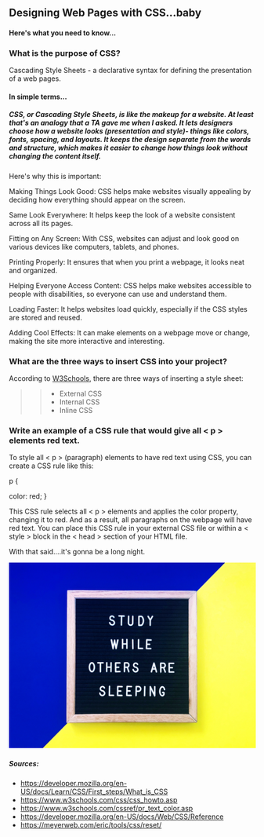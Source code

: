 ## Designing Web Pages with CSS...baby

#### Here's what you need to know...

### What is the purpose of CSS?

Cascading Style Sheets - a declarative syntax for defining the presentation of a web pages.

#### In simple terms...

##### *CSS, or Cascading Style Sheets, is like the makeup for a website. At least that's an analogy that a TA gave me when I asked. It lets designers choose how a website looks (presentation and style)- things like colors, fonts, spacing, and layouts. It keeps the design separate from the words and structure, which makes it easier to change how things look without changing the content itself.*

Here's why this is important:

Making Things Look Good: CSS helps make websites visually appealing by deciding how everything should appear on the screen.

Same Look Everywhere: It helps keep the look of a website consistent across all its pages.

Fitting on Any Screen: With CSS, websites can adjust and look good on various devices like computers, tablets, and phones.

Printing Properly: It ensures that when you print a webpage, it looks neat and organized.

Helping Everyone Access Content: CSS helps make websites accessible to people with disabilities, so everyone can use and understand them.

Loading Faster: It helps websites load quickly, especially if the CSS styles are stored and reused.

Adding Cool Effects: It can make elements on a webpage move or change, making the site more interactive and interesting.

### What are the three ways to insert CSS into your project?

According to [W3Schools](https://www.w3schools.com/), there are three ways of inserting a style sheet:

>>* External CSS
>>* Internal CSS
>>* Inline CSS

###  Write an example of a CSS rule that would give all < p > elements red text.

To style all < p > (paragraph) elements to have red text using CSS, you can create a CSS rule like this:

p {

  color: red;
}

This CSS rule selects all < p > elements and applies the color property, changing it to red. And as a result, all paragraphs on the webpage will have red text. You can place this CSS rule in your external CSS file or within a < style > block in the < head > section of your HTML file.

With that said....it's gonna be a long night.

![study](study.jpg)

##### Sources:
* https://developer.mozilla.org/en-US/docs/Learn/CSS/First_steps/What_is_CSS
* https://www.w3schools.com/css/css_howto.asp
* https://www.w3schools.com/cssref/pr_text_color.asp
* https://developer.mozilla.org/en-US/docs/Web/CSS/Reference
* https://meyerweb.com/eric/tools/css/reset/